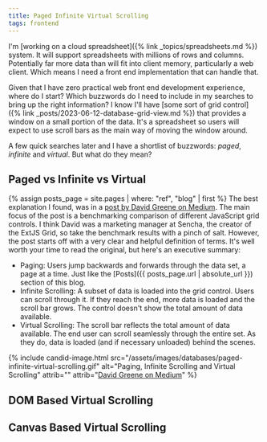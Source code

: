 ```yaml
---
title: Paged Infinite Virtual Scrolling
tags: frontend
---
```


I'm [working on a cloud spreadsheet]({% link _topics/spreadsheets.md %}) system. It will support spreadsheets with millions of rows and columns. Potentially far more data than will fit into client memory, particularly a web client. Which means I need a front end implementation that can handle that.

Given that I have zero practical web front end development experience, where do I start? Which buzzwords do I need to include in my searches to bring up the right information? I know I'll have [some sort of grid control]({% link _posts/2023-06-12-database-grid-view.md %}) that provides a window on a small portion of the data. It's a spreadsheet so users will expect to use scroll bars as the main way of moving the window around. 

A few quick searches later and I have a shortlist of buzzwords: *paged*, *infinite* and *virtual*. But what do they mean? 

## Paged vs Infinite vs Virtual

{% assign posts_page = site.pages | where: "ref", "blog" | first %}
The best explanation I found, was in a [post by David Greene on Medium](https://medium.com/@david.greene_40229/the-fastest-javascript-data-grid-a-performance-analysis-d7a34389593e). The main focus of the post is a benchmarking comparison of different JavaScript grid controls. I think David was a marketing manager at Sencha, the creator of the ExtJS Grid, so take the benchmark results with a pinch of salt. However, the post starts off with a very clear and helpful definition of terms. It's well worth your time to read the original, but here's an executive summary:

* Paging: Users jump backwards and forwards through the data set, a page at a time. Just like the [Posts]({{ posts_page.url | absolute_url }}) section of this blog. 
* Infinite Scrolling: A subset of data is loaded into the grid control. Users can scroll through it. If they reach the end, more data is loaded and the scroll bar grows. The control doesn't show the total amount of data available. 
* Virtual Scrolling: The scroll bar reflects the total amount of data available. The end user can scroll seamlessly through the entire set. As they do, data is loaded (and if necessary unloaded) behind the scenes.

{% include candid-image.html src="/assets/images/databases/paged-infinite-virtual-scrolling.gif" alt="Paging, Infinite Scrolling and Virtual Scrolling" attrib="" attrib="[David Greene on Medium](https://medium.com/@david.greene_40229/the-fastest-javascript-data-grid-a-performance-analysis-d7a34389593e)" %}

## DOM Based Virtual Scrolling

## Canvas Based Virtual Scrolling
